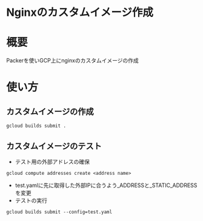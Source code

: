 Nginxのカスタムイメージ作成
===

# 概要

Packerを使いGCP上にnginxのカスタムイメージの作成

# 使い方

## カスタムイメージの作成
```
gcloud builds submit .
```

## カスタムイメージのテスト

- テスト用の外部アドレスの確保
```
gcloud compute addresses create <address name>
```
-  test.yamlに先に取得した外部IPに合うよう_ADDRESSと_STATIC_ADDRESSを変更
- テストの実行
```
gcloud builds submit --config=test.yaml
```
